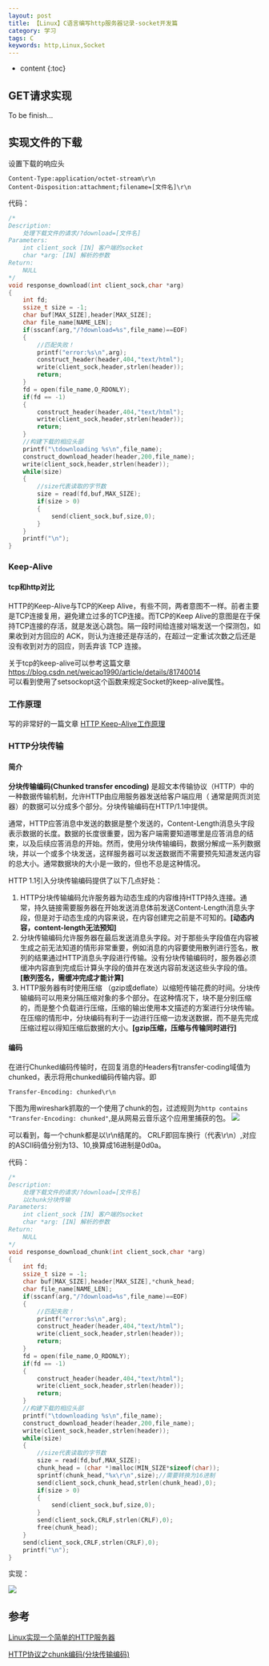 ```yaml
---
layout: post
title: 【Linux】C语言编写http服务器记录-socket开发篇
category: 学习
tags: C
keywords: http,Linux,Socket
---
```


* content
{:toc}

## GET请求实现

To be finish...

## 实现文件的下载

设置下载的响应头
```
Content-Type:application/octet-stream\r\n
Content-Disposition:attachment;filename=[文件名]\r\n
```

代码：
```C
/*
Description:
    处理下载文件的请求/?download=[文件名]
Parameters:
    int client_sock [IN] 客户端的socket
    char *arg: [IN] 解析的参数
Return:
    NULL
*/
void response_download(int client_sock,char *arg)
{
    int fd;
    ssize_t size = -1;
    char buf[MAX_SIZE],header[MAX_SIZE];
    char file_name[NAME_LEN];
    if(sscanf(arg,"/?download=%s",file_name)==EOF)
    {
        //匹配失败！
        printf("error:%s\n",arg);
        construct_header(header,404,"text/html");
        write(client_sock,header,strlen(header));
        return;
    }
    fd = open(file_name,O_RDONLY);
    if(fd == -1)
    {
        construct_header(header,404,"text/html");
        write(client_sock,header,strlen(header));
        return;
    }
    //构建下载的相应头部
    printf("\tdownloading %s\n",file_name);
    construct_download_header(header,200,file_name); 
    write(client_sock,header,strlen(header));
    while(size)
    {
        //size代表读取的字节数
        size = read(fd,buf,MAX_SIZE);
        if(size > 0)
        {
            send(client_sock,buf,size,0);
        }
    }
    printf("\n");
}
```

### Keep-Alive

#### tcp和http对比
HTTP的Keep-Alive与TCP的Keep Alive，有些不同，两者意图不一样。前者主要是TCP连接复用，避免建立过多的TCP连接。而TCP的Keep Alive的意图是在于保持TCP连接的存活，就是发送心跳包。隔一段时间给连接对端发送一个探测包，如果收到对方回应的 ACK，则认为连接还是存活的，在超过一定重试次数之后还是没有收到对方的回应，则丢弃该 TCP 连接。

关于tcp的keep-alive可以参考这篇文章<https://blog.csdn.net/weicao1990/article/details/81740014>  
可以看到使用了setsockopt这个函数来规定Socket的keep-alive属性。
### 工作原理
写的非常好的一篇文章
[HTTP Keep-Alive工作原理](http://www.nowamagic.net/academy/detail/23350305)
### HTTP分块传输

#### 简介

**分块传输编码(Chunked transfer encoding)** 是超文本传输协议（HTTP）中的一种数据传输机制，允许HTTP由应用服务器发送给客户端应用（ 通常是网页浏览器）的数据可以分成多个部分。分块传输编码在HTTP/1.1中提供。

通常，HTTP应答消息中发送的数据是整个发送的，Content-Length消息头字段表示数据的长度。数据的长度很重要，因为客户端需要知道哪里是应答消息的结束，以及后续应答消息的开始。然而，使用分块传输编码，数据分解成一系列数据块，并以一个或多个块发送，这样服务器可以发送数据而不需要预先知道发送内容的总大小。通常数据块的大小是一致的，但也不总是这种情况。


HTTP 1.1引入分块传输编码提供了以下几点好处：

1. HTTP分块传输编码允许服务器为动态生成的内容维持HTTP持久连接。通常，持久链接需要服务器在开始发送消息体前发送Content-Length消息头字段，但是对于动态生成的内容来说，在内容创建完之前是不可知的。**[动态内容，content-length无法预知]**
2. 分块传输编码允许服务器在最后发送消息头字段。对于那些头字段值在内容被生成之前无法知道的情形非常重要，例如消息的内容要使用散列进行签名，散列的结果通过HTTP消息头字段进行传输。没有分块传输编码时，服务器必须缓冲内容直到完成后计算头字段的值并在发送内容前发送这些头字段的值。**[散列签名，需缓冲完成才能计算]**
3. HTTP服务器有时使用压缩 （gzip或deflate）以缩短传输花费的时间。分块传输编码可以用来分隔压缩对象的多个部分。在这种情况下，块不是分别压缩的，而是整个负载进行压缩，压缩的输出使用本文描述的方案进行分块传输。在压缩的情形中，分块编码有利于一边进行压缩一边发送数据，而不是先完成压缩过程以得知压缩后数据的大小。**[gzip压缩，压缩与传输同时进行]**


#### 编码

在进行Chunked编码传输时，在回复消息的Headers有transfer-coding域值为chunked，表示将用chunked编码传输内容。即
```
Transfer-Encoding: chunked\r\n
```

下图为用wireshark抓取的一个使用了chunk的包，过滤规则为`http contains "Transfer-Encoding: chunked"`,是从网易云音乐这个应用里捕获的包。
![](/assets/img/study/chunk.png)

可以看到，每一个chunk都是以\r\n结尾的。
CRLF即回车换行（代表\r\n）,对应的ASCII码值分别为13、10,换算成16进制是0d0a。


代码：

```C
/*
Description:
    处理下载文件的请求/?download=[文件名]
    以chunk分块传输
Parameters:
    int client_sock [IN] 客户端的socket
    char *arg: [IN] 解析的参数
Return:
    NULL
*/
void response_download_chunk(int client_sock,char *arg)
{
    int fd;
    ssize_t size = -1;
    char buf[MAX_SIZE],header[MAX_SIZE],*chunk_head;
    char file_name[NAME_LEN];
    if(sscanf(arg,"/?download=%s",file_name)==EOF)
    {
        //匹配失败！
        printf("error:%s\n",arg);
        construct_header(header,404,"text/html");
        write(client_sock,header,strlen(header));
        return;
    }
    fd = open(file_name,O_RDONLY);
    if(fd == -1)
    {
        construct_header(header,404,"text/html");
        write(client_sock,header,strlen(header));
        return;
    }
    //构建下载的相应头部
    printf("\tdownloading %s\n",file_name);
    construct_download_header(header,200,file_name); 
    write(client_sock,header,strlen(header));
    while(size)
    {
        //size代表读取的字节数
        size = read(fd,buf,MAX_SIZE);
        chunk_head = (char *)malloc(MIN_SIZE*sizeof(char));
        sprintf(chunk_head,"%x\r\n",size);//需要转换为16进制
        send(client_sock,chunk_head,strlen(chunk_head),0);
        if(size > 0)
        {
            send(client_sock,buf,size,0);
        }
        send(client_sock,CRLF,strlen(CRLF),0);
        free(chunk_head);
    }
    send(client_sock,CRLF,strlen(CRLF),0);
    printf("\n");
}
```



实现：

![](/assets/img/study/chunk_mine.png)




## 参考

[Linux实现一个简单的HTTP服务器](https://blog.csdn.net/qq_37941471/article/details/80789725)

[HTTP协议之chunk编码(分块传输编码)](https://blog.csdn.net/xifeijian/article/details/42921827)
